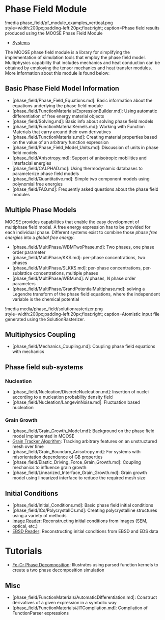 # Phase Field Module

!media phase_field/pf_module_examples_vertical.png style=width:200px;padding-left:20px;float:right;
       caption=Phase field results produced using the MOOSE Phase Field Module

- [Systems](phase_field/systems.md)

The MOOSE phase field module is a library for simplifying the implementation of simulation tools that
employ the phase field model. Multiphysics capability that includes mechanics and heat conduction can
be obtained by employing the tensor mechanics and heat transfer modules. More information about
this module is found below:

## Basic Phase Field Model Information

- [phase_field/Phase_Field_Equations.md]: Basic information about the equations underlying the phase field module
- [phase_field/FunctionMaterials/ExpressionBuilder.md]: Using automatic differentiation of free energy material objects
- [phase_field/Solving.md]: Basic info about solving phase field models
- [phase_field/FunctionMaterialKernels.md]: Working with Function Materials that carry around their own derivatives
- [phase_field/FunctionMaterials.md]: Creating material properties based on the value of an arbitrary function expression
- [phase_field/Phase_Field_Model_Units.md]: Discussion of units in phase field models
- [phase_field/Anisotropy.md]: Support of anisotropic mobilities and interfacial energies
- [phase_field/CALPHAD.md]: Using thermodynamic databases to parameterize phase field models
- [phase_field/Quantitative.md]: Simple two component models using polynomial free energies
- [phase_field/FAQ.md]: Frequently asked questions about the phase field modules

## Multiple Phase Models

MOOSE provides capabilities that enable the easy development of multiphase field model. A free energy expression has to be provided for each individual phase. Different systems exist to combine those _phase free energies_ into a _global free energy_.

- [phase_field/MultiPhase/WBMTwoPhase.md]: Two phases, one phase order parameter
- [phase_field/MultiPhase/KKS.md]: per-phase concentrations, two phases
- [phase_field/MultiPhase/SLKKS.md]: per-phase concentrations, per-sublattice concentrations, multiple phases
- [phase_field/MultiPhase/WBM.md]: $N$ phases, $N$ phase order parameters
- [phase_field/MultiPhase/GrandPotentialMultiphase.md]: solving a Legendre transform of the phase field equations, where the independent variable is the chemical potential

!media media/phase_field/solutionrasterizer.png style=width:200px;padding-left:20px;float:right; caption=Atomistic input file generated using the SolutionRasterizer.

## Multiphysics Coupling

- [phase_field/Mechanics_Coupling.md]: Coupling phase field equations with mechanics

## Phase field sub-systems

### Nucleation

- [phase_field/Nucleation/DiscreteNucleation.md]: Insertion of nuclei according to a nucleation probability density field
- [phase_field/Nucleation/LangevinNoise.md]: Fluctuation based nucleation

### Grain Growth

- [phase_field/Grain_Growth_Model.md]: Background on the phase field model implemented in MOOSE
- [Grain Tracker Algorithm](/GrainTracker.md): Tracking arbitrary features on an unstructured mesh over time
- [phase_field/Grain_Boundary_Anisotropy.md]: For systems with misorientation dependence of GB properties
- [phase_field/Elastic_Driving_Force_Grain_Growth.md]: Coupling mechanics to influence grain growth
- [phase_field/Linearized_Interface_Grain_Growth.md]: Grain growth model using linearized interface to reduce the required mesh size

## Initial Conditions

- [phase_field/Initial_Conditions.md]: Basic phase field initial conditions
- [phase_field/ICs/PolycrystalICs.md]: Creating polycrystalline structures using a variety of methods
- [Image Reader](/ImageFunction.md): Reconstructing initial conditions from images (SEM, optical, etc.)
- [EBSD Reader](phase_field/ICs/EBSD.md): Reconstructing initial conditions from EBSD and EDS data

# Tutorials

- [Fe-Cr Phase Decomposition](phase_field/Tutorial.md): Illustrates using parsed function kernels to create a two phase decomposition simulation

## Misc

- [phase_field/FunctionMaterials/AutomaticDifferentiation.md]: Construct derivatives of a given expression in a symbolic way
- [phase_field/FunctionMaterials/JITCompilation.md]: Compilation of FunctionParser expressions

